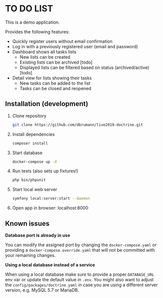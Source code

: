 TO DO LIST
==========

This is a demo application.

Provides the following features:

* Quickly register users without email confirmation
* Log in with a previously registered user (email and password)
* Dashboard shows all tasks lists
  * New lists can be created
  * Existing lists can be archived [todo]
  * Displayed lists can be filtered based on status (archived/active) [todo]
* Detail view for lists showing their tasks
  * New tasks can be added to the list
  * Tasks can be closed and reopened

Installation (development)
--------------------------

1. Clone repository

    ```bash
    git clone https://github.com/dbrumann/live2019-doctrine.git
    ```

1. Install dependencies

    ```bash
   composer install 
   ``` 

1. Start database

    ```bash
    docker-compose up -d
    ```

1. Run tests (also sets up fixtures!)

    ```bash
    php bin/phpunit
    ```

1. Start local web server

    ```bash
    symfony local:server:start --daemon
    ```

1. Open app in browser: localhost:8000

Known issues
------------

**Database port is already in use**

You can modify the assigned port by changing the `docker-compose.yaml` or
providing a `docker-compose.override.yaml` that will not be committed with
your remaining changes.

**Using a local database instead of a service**

When using a local database make sure to provide a proper `DATABASE_URL` env var or update the default value in
`.env`. You might also want to adjust the `config/packages/doctrine.yaml` in case you are using a different server
version, e.g. MySQL 5.7 or MariaDB.
